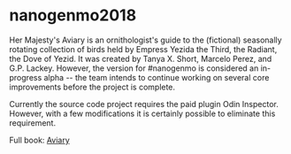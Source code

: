 # nanogenmo2018

Her Majesty's Aviary is an ornithologist's guide to the (fictional) seasonally rotating collection of birds held by Empress Yezida the Third, the Radiant, the Dove of Yezid. It was created by Tanya X. Short, Marcelo Perez, and G.P. Lackey. However, the version for #nanogenmo is considered an in-progress alpha -- the team intends to continue working on several core improvements before the project is complete.

Currently the source code project requires the paid plugin Odin Inspector. However, with a few modifications it is certainly possible to eliminate this requirement.

Full book: [Aviary](https://raw.githubusercontent.com/marcelop/nanogenmo2018/master/Assets/Aviary.txt)
